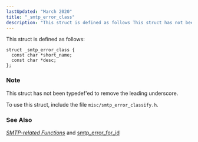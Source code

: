 ```yaml
---
lastUpdated: "March 2020"
title: "_smtp_error_class"
description: "This struct is defined as follows This struct has not been typedef ed to remove the leading underscore To use this struct include the file misc smtp error classify h Chapter 47 SMTP related Functions and smtp error for id..."
---
```


This struct is defined as follows:

```
struct _smtp_error_class {
  const char *short_name;
  const char *desc;
};
```

### Note

This struct has not been typedef'ed to remove the leading underscore.

To use this struct, include the file `misc/smtp_error_classify.h`.

### <a name="idp33219280"></a> See Also

[*SMTP-related Functions*](/momentum/3/3-api/smtp) and [smtp_error_for_id](/momentum/3/3-api/apis-smtp-error-for-id)